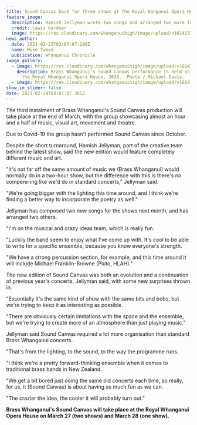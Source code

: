 ```yaml
---
title: Sound Canvas back for three shows at the Royal Wanganui Opera House
feature_image:
  description: Hamish Jellyman wrote two songs and arranged two more for Sound Canvas 2021.
  credit: Lewis Gardner
  image: https://res.cloudinary.com/whanganuihigh/image/upload/v1614137359/News/Hamish_Jellyman._chron_23.2.21_photo_lewis_gardner.jpg
news_author:
  date: 2021-02-23T03:07:07.280Z
  name: Mike Tweed
  publication: Whanganui Chronicle
image_gallery:
  - image: https://res.cloudinary.com/whanganuihigh/image/upload/v1614137389/News/Brass_Whanganui_s_Sound_Canvas_chron_23.2.21.jpg
    description: Brass Whanganui's Sound Canvas performance is held on the stage of
      the Royal Whanganui Opera House, 2020.  Photo / Michael Davis.
  - image: https://res.cloudinary.com/whanganuihigh/image/upload/v1614137491/News/Sound-Canvas-2021-Event-Promo-Image-20a.jpg
show_in_slider: false
date: 2021-02-24T03:07:07.365Z
---
```

The third instalment of Brass Whanganui's Sound Canvas production will take place at the end of March, with the group showcasing almost an hour and a half of music, visual art, movement and theatre.

Due to Covid-19 the group hasn't performed Sound Canvas since October.

Despite the short turnaround, Hamish Jellyman, part of the creative team behind the latest show, said the new edition would feature completely different music and art.

"It's not far off the same amount of music we (Brass Whanganui) would normally do in a two-hour show, but the difference with this is there's no compere-ing like we'd do in standard concerts," Jellyman said.

"We're going bigger with the lighting this time around, and I think we're finding a better way to incorporate the poetry as well."

Jellyman has composed two new songs for the shows next month, and has arranged two others.

"I'm on the musical and crazy ideas team, which is really fun.

"Luckily the band seem to enjoy what I've come up with. It's cool to be able to write for a specific ensemble, because you know everyone's strength.

"We have a strong percussion section, for example, and this time around it will include Michael Franklin-Browne (Pluto, HLAH)."

The new edition of Sound Canvas was both an evolution and a continuation of previous year's concerts, Jellyman said, with some new surprises thrown in.

"Essentially it's the same kind of show with the same bits and bobs, but we're trying to keep it as interesting as possible.

"There are obviously certain limitations with the space and the ensemble, but we're trying to create more of an atmosphere than just playing music."

Jellyman said Sound Canvas required a lot more organisation than standard Brass Whanganui concerts.

"That's from the lighting, to the sound, to the way the programme runs.

"I think we're a pretty forward-thinking ensemble when it comes to traditional brass bands in New Zealand.

"We get a bit bored just doing the same old concerts each time, so really, for us, it (Sound Canvas) is about having as much fun as we can.

"The crazier the idea, the cooler it will probably turn out."

**Brass Whanganui's Sound Canvas will take place at the Royal Whanganui Opera House on March 27 (two shows) and March 28 (one show).**